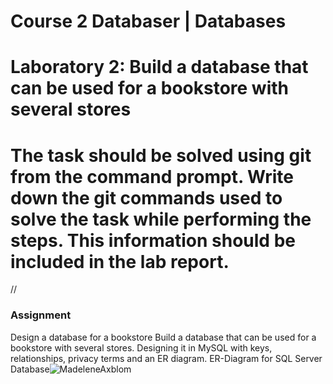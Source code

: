 # Course 2 Databaser | Databases
# Laboratory 2: Build a database that can be used for a bookstore with several stores
# The task should be solved using git from the command prompt. Write down the git commands used to solve the task while performing the steps. This information should be included in the lab report.

//

### Assignment
Design a database for a bookstore
Build a database that can be used for a bookstore with several stores.
Designing it in MySQL with keys, relationships,
privacy terms and an ER diagram. 
ER-Diagram for SQL Server Database![MadeleneAxblom](https://user-images.githubusercontent.com/90625377/188665258-55b525cd-0094-4c68-a6d5-e5b85b1d1564.png)
